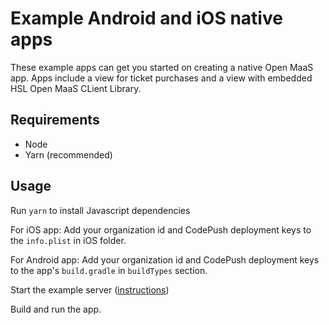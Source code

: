 # Example Android and iOS native apps

These example apps can get you started on creating a native Open MaaS app.
Apps include a view for ticket purchases and a view with embedded HSL Open MaaS CLient Library.

## Requirements
- Node
- Yarn (recommended)

## Usage

Run `yarn` to install Javascript dependencies

For iOS app: Add your organization id and CodePush deployment keys to the `info.plist` in iOS folder.

For Android app: Add your organization id and CodePush deployment keys to the app's `build.gradle` in `buildTypes` section.

Start the example server ([instructions](../server))

Build and run the app.
